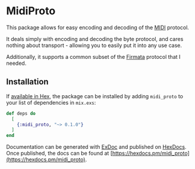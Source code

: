 # MidiProto

This package allows for easy encoding and decoding of the
[MIDI](https://www.midi.org/) protocol.

It deals simply with encoding and decoding the byte protocol, and cares nothing
about transport - allowing you to easily put it into any use case.

Additionally, it supports a common subset of the
[Firmata](https://github.com/firmata/protocol) protocol that I needed.

## Installation

If [available in Hex](https://hex.pm/docs/publish), the package can be installed
by adding `midi_proto` to your list of dependencies in `mix.exs`:

```elixir
def deps do
  [
    {:midi_proto, "~> 0.1.0"}
  ]
end
```

Documentation can be generated with [ExDoc](https://github.com/elixir-lang/ex_doc)
and published on [HexDocs](https://hexdocs.pm). Once published, the docs can
be found at [https://hexdocs.pm/midi_proto](https://hexdocs.pm/midi_proto).

